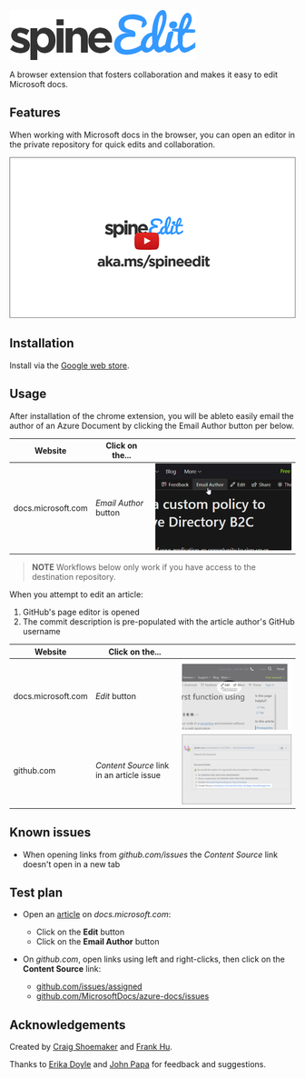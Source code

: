 <a name="introduction"></a>

![SpineEdit](images/spineedit-logo.png)

A browser extension that fosters collaboration and makes it easy to edit Microsoft docs.

## Features

When working with Microsoft docs in the browser, you can open an editor in the private repository for quick edits and collaboration.

[![Video thumbnail](images\video-thumb.png)](https://youtu.be/7yHEUnbjJHc)

## Installation

Install via the [Google web store](https://chrome.google.com/webstore/detail/spineedit/llhlgkbkfdfcbjbfnnakfpgmemopbbnf).

## Usage

After installation of the chrome extension, you will be ableto easily email the author of an Azure Document by clicking the Email Author button per below. 

| Website | Click on the... | |
|---------|-----------------| --- |
| docs.microsoft.com | *Email Author* button | ![Example: Click the Email Author button to open the editor](images\440x280-email-author.png)|

> **NOTE** Workflows below only work if you have access to the destination repository.

When you attempt to edit an article:

1. GitHub's page editor is opened
1. The commit description is pre-populated with the article author's GitHub username

| Website | Click on the... | |
|---------|-----------------| --- |
| docs.microsoft.com | *Edit* button | ![Example: Click the edit button to open the editor](images\440x280.png)|
| github.com | _Content Source_ link in an article issue | ![Example: Click the Content Source link to open the editor](images\440x280-github.png)|

## Known issues

- When opening links from *github.com/issues* the *Content Source* link doesn't open in a new tab

## Test plan

- Open an [article](https://docs.microsoft.com/en-us/azure/azure-functions/functions-create-your-first-function-visual-studio) on *docs.microsoft.com*:
  - Click on the **Edit** button
  - Click on the **Email Author**  button

- On *github.com*, open links using left and right-clicks, then click on the **Content Source** link:
  - [github.com/issues/assigned](https://github.com/issues/assigned)
  - [github.com/MicrosoftDocs/azure-docs/issues](https://github.com/MicrosoftDocs/azure-docs/issues)

## Acknowledgements

Created by [Craig Shoemaker](https://github.com/craigshoemaker) and [Frank Hu](https://github.com/frankhu-msft).

Thanks to [Erika Doyle](https://github.com/erikadoyle) and [John Papa](https://github.com/johnpapa) for feedback and suggestions.
